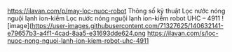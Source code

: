 https://ilavan.com/p/may-loc-nuoc-robot
Thông số kỹ thuật Lọc nước nóng nguội lạnh ion-kiềm 
Lọc nước nóng nguội lạnh ion-kiềm robot UHC – 4911 
![image](https://user-images.githubusercontent.com/71327625/140632141-e79657b3-a4f1-4cad-8aa5-e31693dde624.png
https://ilavan.com/s/loc-nuoc-nong-nguoi-lanh-ion-kiem-robot-uhc-4911
